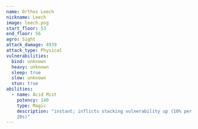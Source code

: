 ```yaml
---
name: Orthos Leech
nickname: Leech
image: leech.png
start_floor: 53
end_floor: 56
agro: Sight
attack_damage: 4939
attack_type: Physical
vulnerabilities:
  bind: unknown
  heavy: unknown
  sleep: true
  slow: unknown
  stun: true
abilities:
  - name: Acid Mist
    potency: 140
    type: Magic
    description: "instant; inflicts stacking vulnerability up (10% per stack,
    20s)"
---
```

